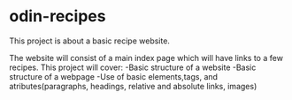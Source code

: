 # odin-recipes
This project is about a basic recipe website.

The website will consist of a main index page which will have links to a few recipes. This project will cover:
-Basic structure of a website
-Basic structure of a webpage
-Use of basic elements,tags, and atributes(paragraphs, headings, relative and absolute links, images) 